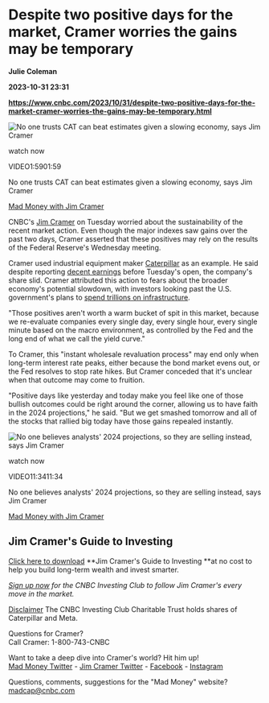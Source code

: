 # Despite two positive days for the market, Cramer worries the gains may be temporary
**Julie Coleman**

**2023-10-31 23:31**

**https://www.cnbc.com/2023/10/31/despite-two-positive-days-for-the-market-cramer-worries-the-gains-may-be-temporary.html**

![No one trusts CAT can beat estimates given a slowing economy, says Jim Cramer](https://image.cnbcfm.com/api/v1/image/107326535-1698793491MM-A-103123-short.jpg?v=1698793490&w=750&h=422&vtcrop=y)

watch now

VIDEO1:5901:59

No one trusts CAT can beat estimates given a slowing economy, says Jim Cramer

[Mad Money with Jim Cramer](https://www.cnbc.com/mad-money/)

CNBC's [Jim Cramer](https://www.cnbc.com/jim-cramer-bio/) on Tuesday worried about the sustainability of the recent market action. Even though the major indexes saw gains over the past two days, Cramer asserted that these positives may rely on the results of the Federal Reserve's Wednesday meeting.

Cramer used industrial equipment maker [Caterpillar](https://www.cnbc.com/quotes/CAT/) as an example. He said despite reporting [decent earnings](https://www.cnbc.com/2023/10/31/caterpillar-is-upgraded-on-quarterly-results-and-misguided-sell-off-.html) before Tuesday's open, the company's share slid. Cramer attributed this action to fears about the broader economy's potential slowdown, with investors looking past the U.S. government's plans to [spend trillions on infrastructure](https://www.cnbc.com/2023/08/11/how-trillions-in-infrastructure-stimulus-can-boost-these-3-industrials.html).

"Those positives aren't worth a warm bucket of spit in this market, because we re-evaluate companies every single day, every single hour, every single minute based on the macro environment, as controlled by the Fed and the long end of what we call the yield curve."

To Cramer, this "instant wholesale revaluation process" may end only when long-term interest rate peaks, either because the bond market evens out, or the Fed resolves to stop rate hikes. But Cramer conceded that it's unclear when that outcome may come to fruition.

"Positive days like yesterday and today make you feel like one of those bullish outcomes could be right around the corner, allowing us to have faith in the 2024 projections," he said. "But we get smashed tomorrow and all of the stocks that rallied big today have those gains repealed instantly.

![No one believes analysts' 2024 projections, so they are selling instead, says Jim Cramer](https://image.cnbcfm.com/api/v1/image/107326528-1698791655MM-A-103123.jpg?v=1698791654&w=750&h=422&vtcrop=y)

watch now

VIDEO11:3411:34

No one believes analysts' 2024 projections, so they are selling instead, says Jim Cramer

[Mad Money with Jim Cramer](https://www.cnbc.com/mad-money/)

Jim Cramer's Guide to Investing
-------------------------------

[Click here to download](https://www.cnbc.com/cramerguide/) **Jim Cramer's Guide to Investing **at no cost to help you build long-term wealth and invest smarter.

[_Sign up now_](https://www.cnbc.com/jointheclub/) _for the CNBC Investing Club to follow Jim Cramer's every move in the market._

[Disclaimer](https://www.cnbc.com/mad-money-disclaimer/) The CNBC Investing Club Charitable Trust holds shares of Caterpillar and Meta.

Questions for Cramer?  
Call Cramer: 1-800-743-CNBC

Want to take a deep dive into Cramer's world? Hit him up!  
[Mad Money Twitter](https://twitter.com/MadMoneyOnCNBC) - [Jim Cramer Twitter](https://twitter.com/jimcramer) - [Facebook](https://www.facebook.com/madmoney?ref=aymt_homepage_panel) - [Instagram](http://instagram.com/jimcramer)

Questions, comments, suggestions for the "Mad Money" website? madcap@cnbc.com